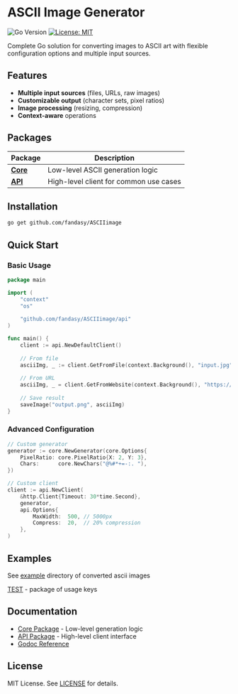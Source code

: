 # ASCII Image Generator

![Go Version](https://img.shields.io/badge/go-1.23+-blue.svg)
[![License: MIT](https://img.shields.io/badge/License-MIT-yellow.svg)](https://opensource.org/licenses/MIT)

Complete Go solution for converting images to ASCII art with flexible configuration options and multiple input sources.

## Features

- **Multiple input sources** (files, URLs, raw images)
- **Customizable output** (character sets, pixel ratios)
- **Image processing** (resizing, compression)
- **Context-aware** operations

## Packages

| Package | Description |
|---------|-------------|
| **[Core](core/README.md)** | Low-level ASCII generation logic |
| **[API](api/README.md)** | High-level client for common use cases |

## Installation

```bash
go get github.com/fandasy/ASCIIimage
```

## Quick Start

### Basic Usage

```go
package main

import (
	"context"
	"os"
	
	"github.com/fandasy/ASCIIimage/api"
)

func main() {
	client := api.NewDefaultClient()
	
	// From file
	asciiImg, _ := client.GetFromFile(context.Background(), "input.jpg")
	
	// From URL
	asciiImg, _ = client.GetFromWebsite(context.Background(), "https://example.com/image.png")
	
	// Save result
	saveImage("output.png", asciiImg)
}
```

### Advanced Configuration

```go
// Custom generator
generator := core.NewGenerator(core.Options{
	PixelRatio: core.PixelRatio{X: 2, Y: 3},
	Chars:      core.NewChars("@%#*+=-:. "),
})

// Custom client
client := api.NewClient(
	&http.Client{Timeout: 30*time.Second},
	generator,
	api.Options{
		MaxWidth:  500, // 5000px
		Compress:  20,  // 20% compression
	},
)
```

## Examples

See [example](example/) directory of converted ascii images

[TEST](test/) - package of usage keys

## Documentation

- [Core Package](core/README.md) - Low-level generation logic
- [API Package](api/README.md) - High-level client interface
- [Godoc Reference](https://pkg.go.dev/github.com/fandasy/ASCIIimage)

## License

MIT License. See [LICENSE](LICENSE) for details.